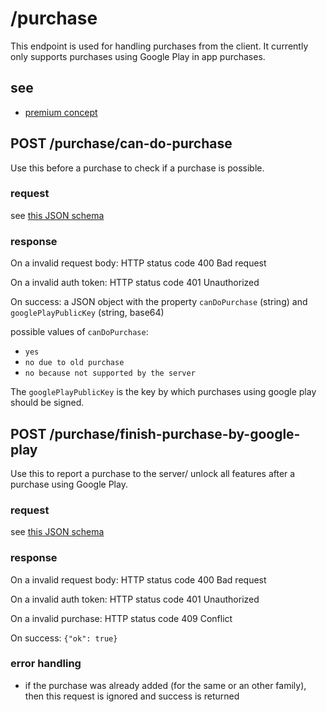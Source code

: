 # /purchase

This endpoint is used for handling purchases from the client.
It currently only supports purchases using Google Play in app purchases.

## see

- [premium concept](../concept/premium.md)

## POST /purchase/can-do-purchase

Use this before a purchase to check if a purchase is possible.

### request

see [this JSON schema](../schema/candopurchaserequest.md)

### response

On a invalid request body: HTTP status code 400 Bad request

On a invalid auth token: HTTP status code 401 Unauthorized

On success: a JSON object with the property `canDoPurchase` (string) and `googlePlayPublicKey` (string, base64)

possible values of `canDoPurchase`:

- `yes`
- `no due to old purchase`
- `no because not supported by the server`

The `googlePlayPublicKey` is the key by which purchases using google play should be signed.

## POST /purchase/finish-purchase-by-google-play

Use this to report a purchase to the server/ unlock all features after a purchase
using Google Play.

### request

see [this JSON schema](../schema/finishpurchasebygoogleplayrequest.md)

### response

On a invalid request body: HTTP status code 400 Bad request

On a invalid auth token: HTTP status code 401 Unauthorized

On a invalid purchase: HTTP status code 409 Conflict

On success: `{"ok": true}`

### error handling

- if the purchase was already added (for the same or an other family), then this request is ignored and success is returned
